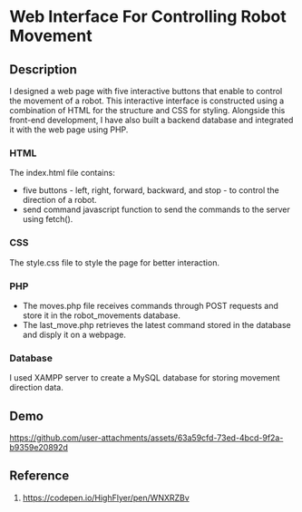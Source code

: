 # Web Interface For Controlling Robot Movement
## Description
I designed a web page with five interactive buttons that enable to control the movement of a robot. This interactive interface is constructed using a combination of HTML for the structure and CSS for styling. Alongside this front-end development, I have also built a backend database and integrated it with the web page using PHP.

### HTML 
The index.html file contains:
* five buttons - left, right, forward, backward, and stop - to control the direction of a robot.
* send command javascript function to send the commands to the server using fetch().

### CSS 
The style.css file to style the page for better interaction.

### PHP 
* The moves.php file receives commands through POST requests and store it in the robot_movements database.
* The last_move.php retrieves the latest command stored in the database and disply it on a webpage.

### Database 
I used XAMPP server to create a MySQL database for storing movement direction data.

## Demo 

https://github.com/user-attachments/assets/63a59cfd-73ed-4bcd-9f2a-b9359e20892d


## Reference

1. https://codepen.io/HighFlyer/pen/WNXRZBv


